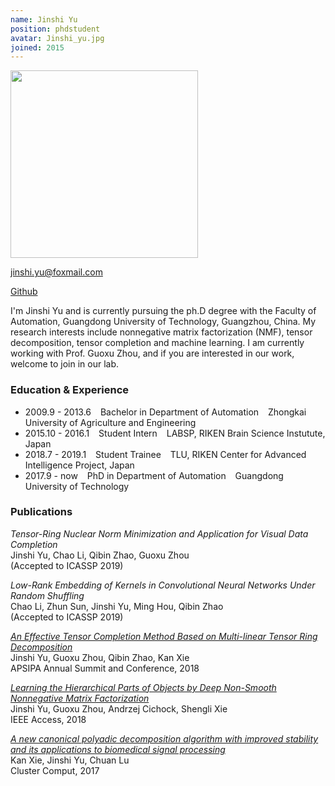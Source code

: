 ```yaml
---
name: Jinshi Yu
position: phdstudent
avatar: Jinshi_yu.jpg
joined: 2015
---
```


<img width="300" src="{{site.baseurl}}/images/people/{{page.avatar}}" data-action="zoom">

<!-- 你们的邮箱，自行替换 -->
<i class="fa fa-envelope-o"></i> jinshi.yu@foxmail.com <br> 

<!-- 将githubname改成你的github的name, 不写的话，可以删掉它 -->
<a href="https://github.com/JinshiYugdut"><i class="fa fa-github"></i> Github</a>

<!-- 个人简介，好好写 -->
I'm Jinshi Yu and is currently pursuing the ph.D degree with the Faculty of Automation, Guangdong University of Technology, Guangzhou, China. 
My research interests include nonnegative matrix factorization (NMF), tensor decomposition, tensor completion and machine learning.  I am currently 
working with Prof. Guoxu Zhou, and if you are interested in our work, welcome to join in our lab.



<!-- 学习及经历等： -->
### Education & Experience

- 2009.9 - 2013.6 &ensp; Bachelor in Department of Automation &ensp;  Zhongkai University of Agriculture and Engineering
- 2015.10 - 2016.1 &ensp; Student Intern &ensp; LABSP, RIKEN Brain Science Instutute, Japan
- 2018.7 - 2019.1 &ensp; Student Trainee &ensp; TLU, RIKEN Center for Advanced Intelligence Project, Japan
- 2017.9 - now &ensp; PhD in Department of Automation &ensp; Guangdong University of Technology

<!-- 可以写上你发表的文章和申请的专利 -->
### Publications
_Tensor-Ring Nuclear Norm Minimization and Application for Visual Data Completion_<br>Jinshi Yu, Chao Li, Qibin Zhao, Guoxu Zhou<br>
(Accepted to ICASSP 2019)

_Low-Rank Embedding of Kernels in Convolutional Neural Networks Under Random Shuffling_<br>Chao Li, Zhun Sun, Jinshi Yu, Ming Hou, Qibin Zhao<br>
(Accepted to ICASSP 2019)

_[An Effective Tensor Completion Method Based on Multi-linear Tensor Ring Decomposition](http://www.apsipa.org/proceedings/2018/pdfs/0001344.pdf)_ <br>Jinshi Yu, Guoxu Zhou, Qibin Zhao, Kan Xie<br> 
APSIPA Annual Summit and Conference, 2018

_[Learning the Hierarchical Parts of Objects by Deep Non-Smooth Nonnegative Matrix Factorization](https://ieeexplore.ieee.org/stamp/stamp.jsp?tp=&arnumber=8481457)_ <br>Jinshi Yu, Guoxu Zhou, Andrzej Cichock, Shengli Xie<br> 
IEEE Access, 2018

_[A new canonical polyadic decomposition algorithm with improved stability and its applications to biomedical signal processing](https://link.springer.com/content/pdf/10.1007%2Fs10586-017-0858-8.pdf)_<br>Kan Xie, Jinshi Yu, Chuan Lu<br>
Cluster Comput, 2017

<!-- 一些荣誉啊之类的可以自己补上 -->


<!-- 
P.S. 
1. 这个文件的文件名要改成 mingzi_xingshi.md 的格式
2. 你的个人正面照要裁剪成正方形，即图片的像素大小为600x600 或者800x800等 
-->
